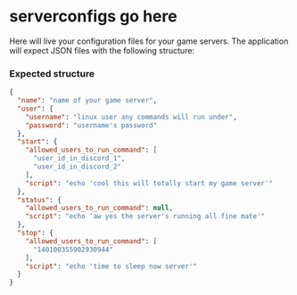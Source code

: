 # serverconfigs go here

Here will live your configuration files for your game servers. The application will expect JSON files with the following structure:

### Expected structure

`````json
{
  "name": "name of your game server",
  "user": {
    "username": "linux user any commands will run under",
    "password": "username's password"
  },
  "start": {
    "allowed_users_to_run_command": [
      "user_id_in_discord_1",
      "user_id_in_discord_2"
    ],
    "script": "echo 'cool this will totally start my game server'"
  },
  "status": {
    "allowed_users_to_run_command": null,
    "script": "echo 'aw yes the server's running all fine mate'"
  },
  "stop": {
    "allowed_users_to_run_command": [
      "140100355902930944"
    ],
    "script": "echo 'time to sleep now server'"
  }
}
`````